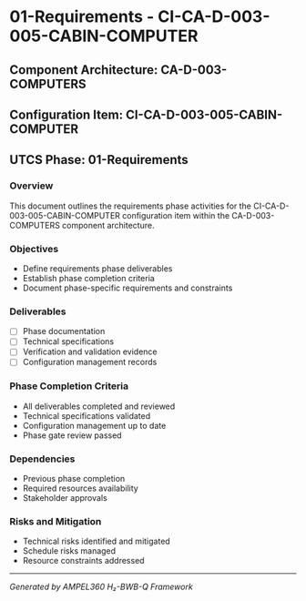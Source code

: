# 01-Requirements - CI-CA-D-003-005-CABIN-COMPUTER

## Component Architecture: CA-D-003-COMPUTERS
## Configuration Item: CI-CA-D-003-005-CABIN-COMPUTER
## UTCS Phase: 01-Requirements

### Overview
This document outlines the requirements phase activities for the CI-CA-D-003-005-CABIN-COMPUTER configuration item within the CA-D-003-COMPUTERS component architecture.

### Objectives
- Define requirements phase deliverables
- Establish phase completion criteria
- Document phase-specific requirements and constraints

### Deliverables
- [ ] Phase documentation
- [ ] Technical specifications
- [ ] Verification and validation evidence
- [ ] Configuration management records

### Phase Completion Criteria
- All deliverables completed and reviewed
- Technical specifications validated
- Configuration management up to date
- Phase gate review passed

### Dependencies
- Previous phase completion
- Required resources availability
- Stakeholder approvals

### Risks and Mitigation
- Technical risks identified and mitigated
- Schedule risks managed
- Resource constraints addressed

---
*Generated by AMPEL360 H₂-BWB-Q Framework*
